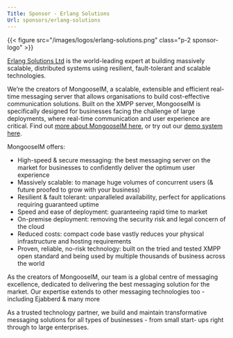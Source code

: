 ```yaml
---
Title: Sponsor - Erlang Solutions
Url: sponsors/erlang-solutions
---
```


{{< figure src="/images/logos/erlang-solutions.png" class="p-2 sponsor-logo" >}}

[Erlang Solutions Ltd](https://www.erlang-solutions.com/) is the world-leading expert at building massively scalable, distributed
systems using resilient, fault-tolerant and scalable technologies.

We’re the creators of MongooseIM, a scalable, extensible and efficient real-time messaging
server that allows organisations to build cost-effective communication solutions. Built on the
XMPP server, MongooseIM is specifically designed for businesses facing the challenge of
large deployments, where real-time communication and user experience are critical.
Find out [more about MongooseIM here](https://www.erlang-solutions.com/technologies/mongooseim/), or try out our [demo system here](https://trymongoose.im/).

MongooseIM offers:

- High-speed & secure messaging: the best messaging server on the market for businesses to confidently deliver the optimum user experience
- Massively scalable: to manage huge volumes of concurrent users (& future proofed to grow with your business)
- Resilient & fault tolerant: unparalleled availability, perfect for applications requiring guaranteed uptime
- Speed and ease of deployment: guaranteeing rapid time to market
- On-premise deployment: removing the security risk and legal concern of the cloud
- Reduced costs: compact code base vastly reduces your physical infrastructure and hosting requirements
- Proven, reliable, no-risk technology: built on the tried and tested XMPP open standard and being used by multiple thousands of business across the world

As the creators of MongooseIM, our team is a global centre of messaging excellence,
dedicated to delivering the best messaging solution for the market. Our expertise extends to
other messaging technologies too - including Ejabberd & many more

As a trusted technology partner, we build and maintain transformative messaging solutions
for all types of businesses - from small start- ups right through to large enterprises.
